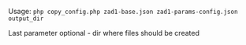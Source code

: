 Usage:
`php copy_config.php zad1-base.json zad1-params-config.json output_dir`

Last parameter optional - dir where files should be created